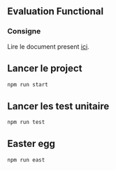 ## Evaluation Functional

### Consigne 

Lire le document present [ici].

## Lancer le project 

```sh
npm run start
```

## Lancer les test unitaire
```sh
npm run test
```

## Easter egg
```sh
npm run east
```


[ici]:assets/TD%20-%20Functional%20Penalty.pdf